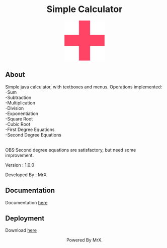 <div align="center"><h1>Simple Calculator</h1></div>

<p align="center">
  <img src="icon.png">
</p>

<h2>About</h2>

<p>Simple java calculator, with textboxes and menus.
Operations implemented:
<br/>-Sum
<br/>-Subtraction
<br/>-Multiplication
<br/>-Division
<br/>-Exponentiation
<br/>-Square Root
<br/>-Cubic Root
<br/>-First Degree Equations
<br/>-Second Degree Equations

<br/>OBS:Second degree equations are satisfactory, but need some improvement.</p>
<p>Version : 1.0.0</p>
<p>Developed By : MrX</p>


<h2>Documentation</h2>

<p>Documentation <a href="https://raw.githack.com/MrX456/Simple_Calculator/main/_Documentation/javadoc/index.html">here</a></p>


<h2>Deployment</h2>

<p>Download <a href="https://github.com/MrX456/Simple_Calculator/raw/main/_Deploy/Simple%20Calculator.exe">here</a></p>


<p align="center">Powered By MrX.</p>
